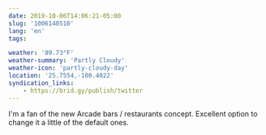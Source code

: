 ```yaml
---
date: 2019-10-06T14:06:21-05:00
slug: '1006140510'
lang: 'en'
tags:

weather: '89.73°F'
weather-summary: 'Partly Cloudy'
weather-icon: 'partly-cloudy-day'
location: '25.7554,-100.4022'
syndication_links:
    - https://brid.gy/publish/twitter
---
```

I'm a fan of the new Arcade bars / restaurants concept. 
Excellent option to change it a little of the default ones. 